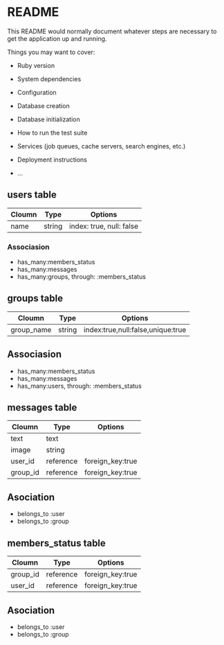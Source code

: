 # README

This README would normally document whatever steps are necessary to get the
application up and running.

Things you may want to cover:

* Ruby version

* System dependencies

* Configuration

* Database creation

* Database initialization

* How to run the test suite

* Services (job queues, cache servers, search engines, etc.)

* Deployment instructions

* ...

## users table

|Cloumn|Type|Options|
|-------|----|-------|
|name|string|index: true, null: false|

### Associasion
- has_many:members_status
- has_many:messages
- has_many:groups, through: :members_status

## groups table
|Cloumn|Type|Options|
|-------|----|-------|
|group_name|string|index:true,null:false,unique:true|

## Associasion
- has_many:members_status
- has_many:messages
- has_many:users, through: :members_status

## messages table
|Cloumn|Type|Options|
|-------|----|-------|
|text|text|	|
|image|string|	|
|user_id|reference|foreign_key:true|
|group_id|reference|foreign_key:true|
## Asociation
- belongs_to :user
- belongs_to :group

## members_status table
|Cloumn|Type|Options|
|-------|----|-------|
|group_id|reference|foreign_key:true|
|user_id|reference|foreign_key:true|
## Asociation
- belongs_to :user
- belongs_to :group
